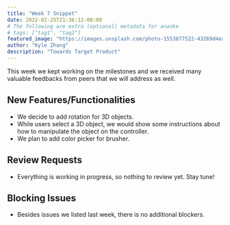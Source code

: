 ```yaml
---
title: "Week 7 Snippet"
date: 2022-02-25T21:36:12-08:00
# The following are extra (optional) metadata for ananke
# tags: ["tag1", "tag2"]
featured_image: "https://images.unsplash.com/photo-1553877522-43269d4ea984?ixlib=rb-1.2.1&ixid=MnwxMjA3fDB8MHxwaG90by1wYWdlfHx8fGVufDB8fHx8&auto=format&fit=crop&w=2340&q=80"
author: "Kyle Zhang"
description: "Towards Target Product"
---
```


This week we kept working on the milestones and we received many valuable feedbacks from peers that we will address as well.

<!--more-->

## New Features/Functionalities

- We decide to add rotation for 3D objects.
- While users select a 3D object, we would show some instructions about how to manipulate the object on the controller. 
- We plan to add color picker for brusher.

## Review Requests

- Everything is working in progress, so nothing to review yet. Stay tune!

## Blocking Issues

- Besides issues we listed last week, there is no additional blockers.
